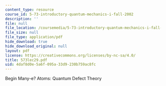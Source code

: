 ```yaml
---
content_type: resource
course_id: 5-73-introductory-quantum-mechanics-i-fall-2002
description: ''
file: null
file_location: /coursemedia/5-73-introductory-quantum-mechanics-i-fall-2002/4daf8d0e5a6f095a33d9230b759ac8fc_573lec29.pdf
file_size: null
file_type: application/pdf
hide_download: true
hide_download_original: null
layout: pdf
license: https://creativecommons.org/licenses/by-nc-sa/4.0/
title: 573lec29.pdf
uid: 4daf8d0e-5a6f-095a-33d9-230b759ac8fc
---
```

Begin Many-e? Atoms: Quantum Defect Theory